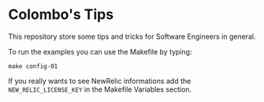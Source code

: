 # Colombo's Tips

This repository store some tips and tricks for Software Engineers in general.

To run the examples you can use the Makefile by typing:

```
make config-01
```

If you really wants to see NewRelic informations add the `NEW_RELIC_LICENSE_KEY` in the Makefile Variables section.
